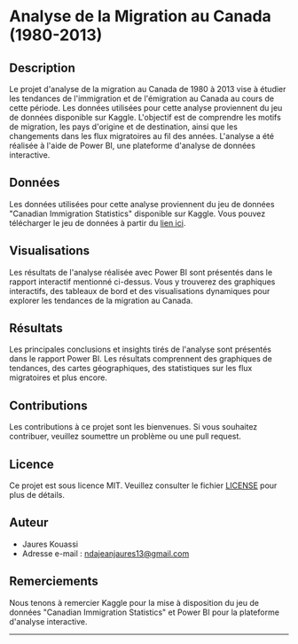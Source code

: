 # Analyse de la Migration au Canada (1980-2013)

## Description

Le projet d'analyse de la migration au Canada de 1980 à 2013 vise à étudier les tendances de l'immigration et de l'émigration au Canada au cours de cette période. Les données utilisées pour cette analyse proviennent du jeu de données disponible sur Kaggle. L'objectif est de comprendre les motifs de migration, les pays d'origine et de destination, ainsi que les changements dans les flux migratoires au fil des années. L'analyse a été réalisée à l'aide de Power BI, une plateforme d'analyse de données interactive.

## Données

Les données utilisées pour cette analyse proviennent du jeu de données "Canadian Immigration Statistics" disponible sur Kaggle. Vous pouvez télécharger le jeu de données à partir du [lien ici](https://www.kaggle.com/datasets/ammaraahmad/immigration-to-canada).

## Visualisations

Les résultats de l'analyse réalisée avec Power BI sont présentés dans le rapport interactif mentionné ci-dessus. Vous y trouverez des graphiques interactifs, des tableaux de bord et des visualisations dynamiques pour explorer les tendances de la migration au Canada.

## Résultats

Les principales conclusions et insights tirés de l'analyse sont présentés dans le rapport Power BI. Les résultats comprennent des graphiques de tendances, des cartes géographiques, des statistiques sur les flux migratoires et plus encore.

## Contributions

Les contributions à ce projet sont les bienvenues. Si vous souhaitez contribuer, veuillez soumettre un problème ou une pull request.

## Licence

Ce projet est sous licence MIT. Veuillez consulter le fichier [LICENSE](https://github.com/votre_utilisateur/migration_canada/blob/main/LICENSE) pour plus de détails.

## Auteur

- Jaures Kouassi
- Adresse e-mail : ndajeanjaures13@gmail.com

## Remerciements

Nous tenons à remercier Kaggle pour la mise à disposition du jeu de données "Canadian Immigration Statistics" et Power BI pour la plateforme d'analyse interactive.

---
